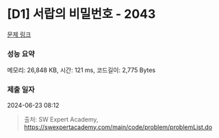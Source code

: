 # [D1] 서랍의 비밀번호 - 2043 

[문제 링크](https://swexpertacademy.com/main/code/problem/problemDetail.do?contestProbId=AV5QJ_8KAx8DFAUq) 

### 성능 요약

메모리: 26,848 KB, 시간: 121 ms, 코드길이: 2,775 Bytes

### 제출 일자

2024-06-23 08:12



> 출처: SW Expert Academy, https://swexpertacademy.com/main/code/problem/problemList.do